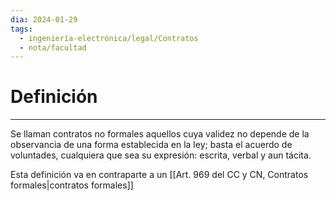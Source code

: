 ```yaml
---
dia: 2024-01-29
tags:
  - ingeniería-electrónica/legal/Contratos
  - nota/facultad
---
```

# Definición
---
Se llaman contratos no formales aquellos cuya validez no depende de la observancia de una forma establecida en la ley; basta el acuerdo de voluntades, cualquiera que sea su expresión: escrita, verbal y aun tácita. 

Esta definición va en contraparte a un [[Art. 969 del CC y CN, Contratos formales|contratos formales]]